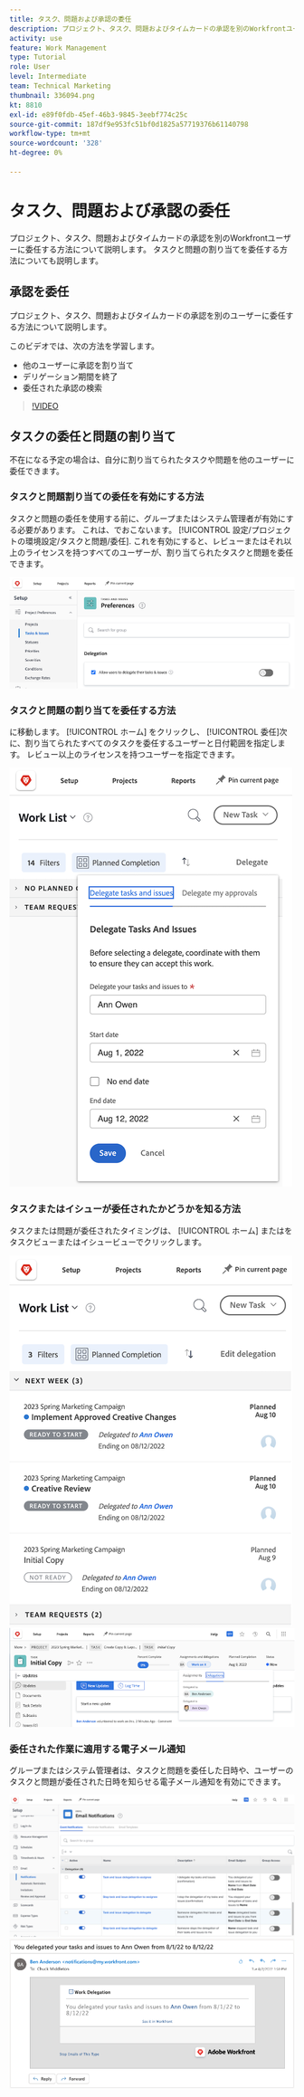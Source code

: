 ```yaml
---
title: タスク、問題および承認の委任
description: プロジェクト、タスク、問題およびタイムカードの承認を別のWorkfrontユーザーに委任する方法について説明します。 タスクと問題の割り当てを委任する方法についても説明します。
activity: use
feature: Work Management
type: Tutorial
role: User
level: Intermediate
team: Technical Marketing
thumbnail: 336094.png
kt: 8810
exl-id: e89f0fdb-45ef-46b3-9845-3eebf774c25c
source-git-commit: 187df9e953fc51bf0d1825a57719376b61140798
workflow-type: tm+mt
source-wordcount: '328'
ht-degree: 0%

---
```


# タスク、問題および承認の委任

プロジェクト、タスク、問題およびタイムカードの承認を別のWorkfrontユーザーに委任する方法について説明します。 タスクと問題の割り当てを委任する方法についても説明します。

## 承認を委任

プロジェクト、タスク、問題およびタイムカードの承認を別のユーザーに委任する方法について説明します。

このビデオでは、次の方法を学習します。

* 他のユーザーに承認を割り当て
* デリゲーション期間を終了
* 委任された承認の検索

>[!VIDEO](https://video.tv.adobe.com/v/336094/?quality=12)

<!---
learn more URLS
Delegate approval request
--->

## タスクの委任と問題の割り当て

不在になる予定の場合は、自分に割り当てられたタスクや問題を他のユーザーに委任できます。

### タスクと問題割り当ての委任を有効にする方法

タスクと問題の委任を使用する前に、グループまたはシステム管理者が有効にする必要があります。 これは、でおこないます。 [!UICONTROL 設定/プロジェクトの環境設定/タスクと問題/委任]. これを有効にすると、レビューまたはそれ以上のライセンスを持つすべてのユーザーが、割り当てられたタスクと問題を委任できます。

![スクリーンショット表示 [!UICONTROL 設定] 委任の環境設定](assets/delegation-1.png)

### タスクと問題の割り当てを委任する方法

に移動します。 [!UICONTROL ホーム] をクリックし、 [!UICONTROL 委任]次に、割り当てられたすべてのタスクを委任するユーザーと日付範囲を指定します。 レビュー以上のライセンスを持つユーザーを指定できます。

![「 [!UICONTROL ホーム]](assets/delegation-2.png)

### タスクまたはイシューが委任されたかどうかを知る方法

タスクまたは問題が委任されたタイミングは、 [!UICONTROL ホーム] またはをタスクビューまたはイシュービューでクリックします。

![委任されたタスク割り当てを示すスクリーンショット ( [!UICONTROL ホーム]](assets/delegation-4.png)
![タスクビューに委任されたタスクの割り当てを示すスクリーンショット](assets/delegation-3.png)

### 委任された作業に適用する電子メール通知

グループまたはシステム管理者は、タスクと問題を委任した日時や、ユーザーのタスクと問題が委任された日時を知らせる電子メール通知を有効にできます。

![スクリーンショット表示 [!UICONTROL 設定] 委任の電子メール通知オプション](assets/delegation-5.png)
![作業委任メールを示すスクリーンショット](assets/delegation-6.png)
